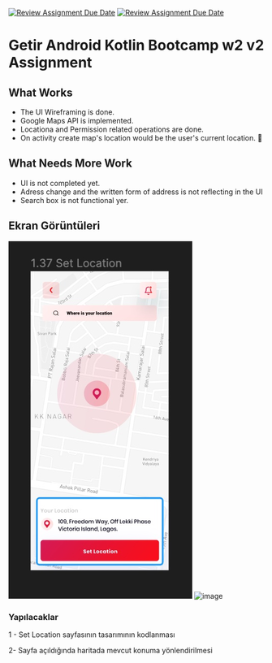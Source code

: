 [![Review Assignment Due Date](https://classroom.github.com/assets/deadline-readme-button-24ddc0f5d75046c5622901739e7c5dd533143b0c8e959d652212380cedb1ea36.svg)](https://classroom.github.com/a/bc59PW67)
[![Review Assignment Due Date](https://classroom.github.com/assets/deadline-readme-button-24ddc0f5d75046c5622901739e7c5dd533143b0c8e959d652212380cedb1ea36.svg)](https://classroom.github.com/a/RLv327Zt)
# Getir Android Kotlin Bootcamp w2 v2 Assignment

## What Works
* The UI Wireframing is done.
* Google Maps API is implemented.
* Locationa and Permission related operations are done.
* On activity create map's location would be the user's current location. 🚀

## What Needs More Work
* UI is not completed yet.
* Adress change and the written form of address is not reflecting in the UI
* Search box is not functional yer.

## Ekran Görüntüleri

![Map Ekranı](map.jpg) <img height="704" alt="image" src="https://github.com/Getir-Android-Kotlin-Bootcamp/getir-android-kotlin-bootcamp-w2-v-2-assignment-ELDERGARLIC/assets/52277462/6c305ea7-7de1-4da9-a39d-163426e8e78b">


### Yapılacaklar

1 - Set Location sayfasının tasarımının kodlanması

2- Sayfa açıldığında haritada mevcut konuma yönlendirilmesi
